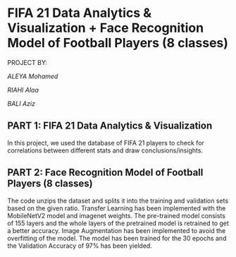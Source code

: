 # FIFA 21 Data Analytics & Visualization + Face Recognition Model of Football Players (8 classes)

PROJECT BY:

*ALEYA Mohamed*

*RIAHI Alaa*

*BALI Aziz*

## PART 1: FIFA 21 Data Analytics & Visualization
In this project, we used the database of FIFA 21 players to check for correlations between different stats and draw conclusions/insights.

## PART 2: Face Recognition Model of Football Players (8 classes)
The code unzips the dataset and splits it into the training and validation sets based on the given ratio. Transfer Learning has been implemented with the MobileNetV2 model and imagenet weights. The pre-trained model consists of 155 layers and the whole layers of the pretrained model is retrained to get a better accuracy. Image Augmentation has been implemented to avoid the overfitting of the model. The model has been trained for the 30 epochs and the Validation Accuracy of 97% has been yielded.


